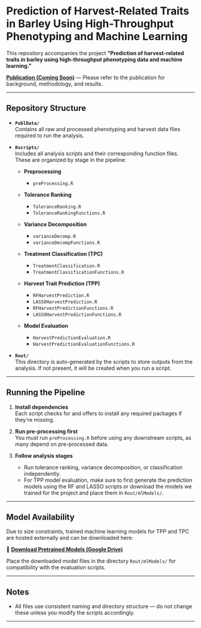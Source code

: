 # Prediction of Harvest-Related Traits in Barley Using High-Throughput Phenotyping and Machine Learning

This repository accompanies the project **"Prediction of harvest-related traits in barley using high-throughput phenotyping data and machine learning."**

**[Publication (Coming Soon)](TODO)** — Please refer to the publication for background, methodology, and results.

---

## Repository Structure

- **`PublData/`**  
  Contains all raw and processed phenotyping and harvest data files required to run the analysis.

- **`Rscripts/`**  
  Includes all analysis scripts and their corresponding function files. These are organized by stage in the pipeline:

  - **Preprocessing**  
    - `preProcessing.R`

  - **Tolerance Ranking**  
    - `ToleranceRanking.R`  
    - `ToleranceRankingFunctions.R`

  - **Variance Decomposition**  
    - `varianceDecomp.R`  
    - `varianceDecompFunctions.R`

  - **Treatment Classification (TPC)**  
    - `TreatmentClassification.R`  
    - `TreatmentClassificationFunctions.R`

  - **Harvest Trait Prediction (TPP)**  
    - `RFHarvestPrediction.R`  
    - `LASSOHarvestPrediction.R`  
    - `RFHarvestPredictionFunctions.R`  
    - `LASSOHarvestPredictionFunctions.R`

  - **Model Evaluation**  
    - `HarvestPredictionEvaluation.R`  
    - `HarvestPredictionEvaluationFunctions.R`

- **`Rout/`**  
  This directory is auto-generated by the scripts to store outputs from the analysis. If not present, it will be created when you run a script.

---

## Running the Pipeline

1. **Install dependencies**  
   Each script checks for and offers to install any required packages if they're missing.

2. **Run pre-processing first**  
   You must run `preProcessing.R` before using any downstream scripts, as many depend on pre-processed data.

3. **Follow analysis stages**  
   - Run tolerance ranking, variance decomposition, or classification independently.
   - For TPP model evaluation, make sure to first generate the prediction models using the RF and LASSO scripts or download the models we trained for the project and place them in `Rout/mlModels/`.

---

## Model Availability

Due to size constraints, trained machine learning models for TPP and TPC are hosted externally and can be downloaded here:

📁 **[Download Pretrained Models (Google Drive)](https://drive.google.com/drive/folders/1n1tJrRs1ut-vltn8wqGUT2DSloA8HgIp?usp=sharing)**

Place the downloaded model files in the directory `Rout/mlModels/` for compatibility with the evaluation scripts.

---

## Notes

- All files use consistent naming and directory structure — do not change these unless you modify the scripts accordingly.

---
